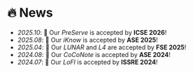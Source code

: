 # 🔥 News
- *2025.10*: 🎉 Our *PreServe* is accepted by **ICSE 2026**!
- *2025.08*: 🎉 Our *iKnow* is accepted by **ASE 2025**!
- *2025.04*: 🎉 Our *LUNAR* and *L4* are accepted by **FSE 2025**!
- *2024.08*: 🎉 Our *CoCoNote* is accepted by **ASE 2024**!
- *2024.07*: 🎉 Our *LoFI* is accepted by **ISSRE 2024**!

